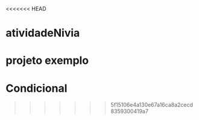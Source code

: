 <<<<<<< HEAD
# atividadeNivia
projeto exemplo
=======
# Condicional
>>>>>>> 5f15106e4a130e67a16ca8a2cecd8359300419a7
